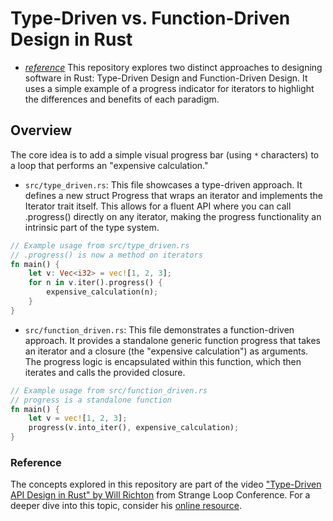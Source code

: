 # Type-Driven vs. Function-Driven Design in Rust
- [*reference*](#reference)
This repository explores two distinct approaches to designing software in Rust:
Type-Driven Design and Function-Driven Design. It uses a simple example of a
progress indicator for iterators to highlight the differences and benefits of
each paradigm.

## Overview
The core idea is to add a simple visual progress bar (using `*` characters) to
a loop that performs an "expensive calculation." 

- `src/type_driven.rs`: This file showcases a type-driven approach. It defines
a new struct Progress<Iter> that wraps an iterator and implements the Iterator
trait itself. This allows for a fluent API where you can call .progress()
directly on any iterator, making the progress functionality an intrinsic part
of the type system.

```rust
// Example usage from src/type_driven.rs
// .progress() is now a method on iterators
fn main() {
    let v: Vec<i32> = vec![1, 2, 3];
    for n in v.iter().progress() {
        expensive_calculation(n);
    }
}
```

- `src/function_driven.rs`: This file demonstrates a function-driven approach.
It provides a standalone generic function progress that takes an iterator and a
closure (the "expensive calculation") as arguments. The progress logic is
encapsulated within this function, which then iterates and calls the provided
closure.

```rust
// Example usage from src/function_driven.rs
// progress is a standalone function
fn main() {
    let v = vec![1, 2, 3];
    progress(v.into_iter(), expensive_calculation);
}
```


### Reference
The concepts explored in this repository are part of the video ["Type-Driven API
Design in Rust" by Will Richton](https://www.youtube.com/watch?v=bnnacleqg6k)
from Strange Loop Conference. For a deeper dive into this topic, consider
his [online resource](https://willcrichton.net/rust-api-type-patterns/).
